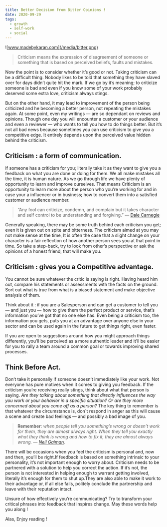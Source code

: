 ```yaml
---
title: Better Decision from Bitter Opinions !
date: 2020-09-29
tags:
  - growth
  - self-work
  - social
---
```


![www.madebykaran.com](/media/bitter.png)

> Criticism means the expression of disagreement of someone or something that is based on perceived beliefs, faults and mistakes.

Now the point is to consider whether it’s good or not. Taking criticism can be a difficult thing. Nobody likes to be told that something they have slaved over for days didn’t quite hit the mark. If we go by it’s meaning; to criticize someone is bad and even if you know some of your work probably deserved some extra love, criticism always stings.

But on the other hand, it may lead to improvement of the person being criticized and he becoming a better person, not repeating the mistakes again. At some point, even my writings — are so dependant on reviews and opinions. Though one day you will encounter a customer or your audience and even a reviewer — who wants to tell you how to do things better. But it’s not all bad news because sometimes you can use criticism to give you a competitive edge. It entirely depends upon the perceived value hidden behind the criticism.

## Criticism : a form of communication.

If someone has a criticism for you; literally take it as they want to give you a feedback on what you are done or doing for them. We all make mistakes all the time, it is human nature. As we go through life we have plenty of opportunity to learn and improve ourselves. That means Criticism is an opportunity to learn more about the person who you’re working for and in case your a influencer or in business; how to convert them into a satisfied customer or audience member.

> “Any fool can criticize, condemn, and complain but it takes character and self control to be understanding and forgiving.” — [Dale Carnegie](https://www.dalecarnegie.com/en)

Generally speaking, there may be some truth behind each criticism you get; even it is given out on spite and bitterness. The criticism aimed at you may not make sense at the time, It is often the case that a slight change on your character is a fair reflection of how another person sees you at that point in time. So take a step-back, try to look from other’s perspective or ask the opinions of a honest friend, that will make you.

## Criticism : gives you a Competitive advantage.

You cannot be sure whatever the critic is saying is right. Having heard him out, compare his statements or assessments with the facts on the ground. Sort out what is true from what is a biased statement and make objective analysis of them.

Think about it : if you are a Salesperson and can get a customer to tell you — and just you — how to give them the perfect product or service, that’s information you’ve got that no one else has. Even being a criticism too, the information you gets, puts you at an advantage over anyone else in your sector and can be used again in the future to get things right, even faster.

If you are open to suggestions around how you might approach things differently, you’ll be perceived as a more authentic leader and it’ll be easier for you to rally a team around a common goal or towards improving shared processes.

## Think Before Act.

Don’t take it personally if someone doesn’t immediately like your work. Not everyone has pure motives when it comes to giving you feedback. If the criticism you’re receiving really stings, think about what that person is saying. *Are they talking about something that directly influences the way you work or your behavior in a specific situation? Or are they more concerned about you come off as a person?* The key thing to remember is that whatever the circumstance is, don´t respond in anger as this will cause a scene and create bad feelings — and possibly a bad image of you.

>**Remember**: *when people tell you something’s wrong or doesn’t work for them, they are almost always right. When they tell you exactly what they think is wrong and how to fix it, they are almost always wrong. — [Neil Gaiman](https://www.neilgaiman.com/)*.

There will be occasions when you feel the criticism is personal and, now and then, you’ll be right.If feedback is based on something intrinsic to your personality, it’s not important enough to worry about. Criticism needs to be partnered with a solution to help you correct the action. If it’s not, the person is not interested in helping enough to warrant getting involved, literally it’s enough for them to shut up.They are also able to make it work to their advantage or, if all else fails, politely conclude the partnership and leave with their reputation intact.

Unsure of how effectively you’re communicating? Try to transform your critical phrases into feedback that inspires change. May these words help you along !

Alas, Enjoy reading !
